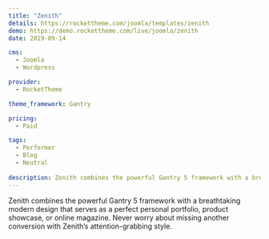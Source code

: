 ```yaml
---
title: "Zenith"
details: https://rockettheme.com/joomla/templates/zenith
demo: https://demo.rockettheme.com/live/joomla/zenith
date: 2019-09-14

cms: 
  - Joomla
  - Wordpress

provider: 
  - RocketTheme

theme_framework: Gantry

pricing:
  - Paid

tags:
  - Performer
  - Blog
  - Neutral
  
description: Zenith combines the powerful Gantry 5 framework with a breathtaking modern design.
---
```


Zenith combines the powerful Gantry 5 framework with a breathtaking modern design that serves as a perfect personal portfolio, product showcase, or online magazine. Never worry about missing another conversion with Zenith’s attention-grabbing style.